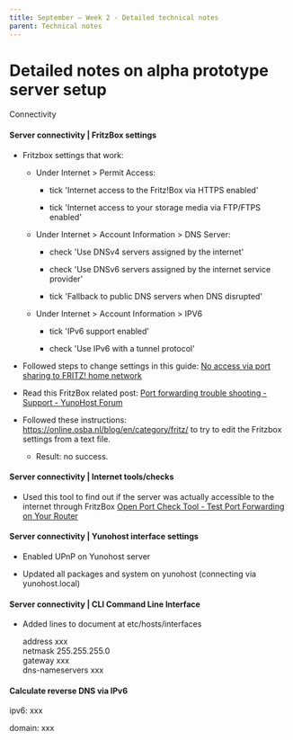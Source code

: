 ```yaml
---
title: September — Week 2 - Detailed technical notes
parent: Technical notes
---
```


# Detailed notes on alpha prototype server setup

Connectivity

#### Server connectivity | FritzBox settings

- Fritzbox settings that work:
  
  - Under Internet > Permit Access:
    
    - tick 'Internet access to the Fritz!Box via HTTPS enabled'
      
    - tick 'Internet access to your storage media via FTP/FTPS enabled'
      
  - Under Internet > Account Information > DNS Server:
    
    - check 'Use DNSv4 servers assigned by the internet'
      
    - check 'Use DNSv6 servers assigned by the internet service provider'
      
    - tick 'Fallback to public DNS servers when DNS disrupted'
      
  - Under Internet > Account Information > IPV6
    
    - tick 'IPv6 support enabled'
      
    - check 'Use IPv6 with a tunnel protocol'
      
- Followed steps to change settings in this guide: [No access via port sharing to FRITZ! home network](https://fritz.com/service/wissensdatenbfank/dok/FRITZ-Box-7490/1083_Kein-Zugriff-uber-Portfreigabe-auf-FRITZ-Heimnetz/)
  
- Read this FritzBox related post: [Port forwarding trouble shooting - Support - YunoHost Forum](https://forum.yunohost.org/t/port-forwarding-trouble-shooting/13257)
  
- Followed these instructions: https://online.osba.nl/blog/en/category/fritz/ to try to edit the Fritzbox settings from a text file.
  
  - Result: no success.

#### Server connectivity | Internet tools/checks

- Used this tool to find out if the server was actually accessible to the internet through FritzBox [Open Port Check Tool - Test Port Forwarding on Your Router](https://www.yougetsignal.com/tools/open-ports/)

#### Server connectivity | Yunohost interface settings

- Enabled UPnP on Yunohost server
  
- Updated all packages and system on yunohost (connecting via yunohost.local)
  

#### Server connectivity | CLI Command Line Interface

- Added lines to document at etc/hosts/interfaces
  
  address xxx  
  netmask 255.255.255.0  
  gateway xxx  
  dns-nameservers xxx
  

#### Calculate reverse DNS via IPv6

ipv6: xxx

domain: xxx
